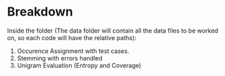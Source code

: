 # Breakdown
Inside the folder (The data folder will contain all the data files to be worked on, so each code will have the relative paths):
1. Occurence Assignment with test cases.
2. Stemming with errors handled
3. Unigram Evaluation (Entropy and Coverage)
